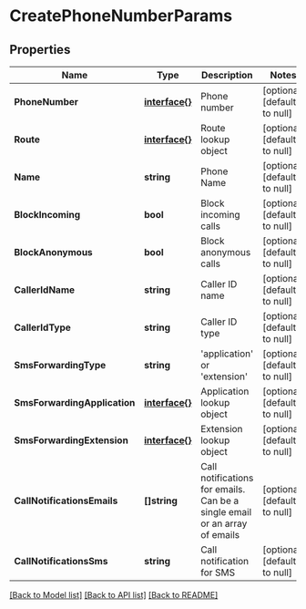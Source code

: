 # CreatePhoneNumberParams

## Properties
Name | Type | Description | Notes
------------ | ------------- | ------------- | -------------
**PhoneNumber** | [**interface{}**](interface{}.md) | Phone number | [optional] [default to null]
**Route** | [**interface{}**](interface{}.md) | Route lookup object | [optional] [default to null]
**Name** | **string** | Phone Name | [optional] [default to null]
**BlockIncoming** | **bool** | Block incoming calls | [optional] [default to null]
**BlockAnonymous** | **bool** | Block anonymous calls | [optional] [default to null]
**CallerIdName** | **string** | Caller ID name | [optional] [default to null]
**CallerIdType** | **string** | Caller ID type | [optional] [default to null]
**SmsForwardingType** | **string** | &#39;application&#39; or &#39;extension&#39; | [optional] [default to null]
**SmsForwardingApplication** | [**interface{}**](interface{}.md) | Application lookup object | [optional] [default to null]
**SmsForwardingExtension** | [**interface{}**](interface{}.md) | Extension lookup object | [optional] [default to null]
**CallNotificationsEmails** | **[]string** | Call notifications for emails. Can be a single email or an array of emails | [optional] [default to null]
**CallNotificationsSms** | **string** | Call notification for SMS | [optional] [default to null]

[[Back to Model list]](../README.md#documentation-for-models) [[Back to API list]](../README.md#documentation-for-api-endpoints) [[Back to README]](../README.md)


